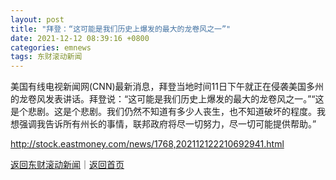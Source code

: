 ```yaml
---
layout: post
title: "拜登：“这可能是我们历史上爆发的最大的龙卷风之一”"
date: 2021-12-12 08:39:16 +0800
categories: emnews
tags: 东财滚动新闻
---
```


美国有线电视新闻网(CNN)最新消息，拜登当地时间11日下午就正在侵袭美国多州的龙卷风发表讲话。拜登说：“这可能是我们历史上爆发的最大的龙卷风之一。”“这是个悲剧。这是个悲剧。我们仍然不知道有多少人丧生，也不知道破坏的程度。我想强调我告诉所有州长的事情，联邦政府将尽一切努力，尽一切可能提供帮助。”

<http://stock.eastmoney.com/news/1768,202112122210692941.html>

[返回东财滚动新闻](//finews.withounder.com/emnews/)｜[返回首页](//finews.withounder.com/)